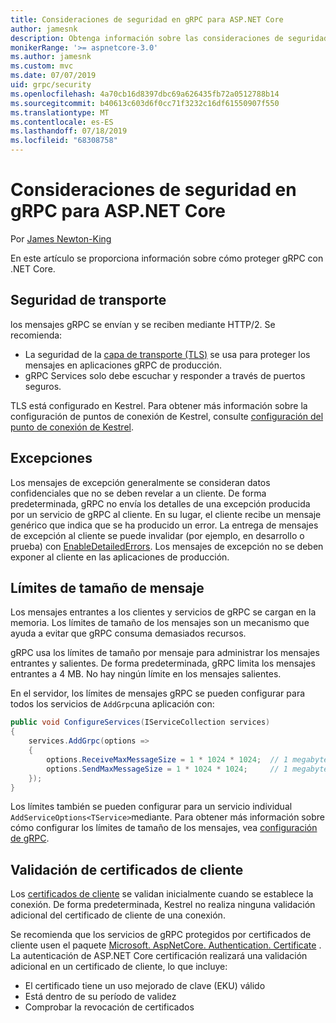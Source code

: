 ```yaml
---
title: Consideraciones de seguridad en gRPC para ASP.NET Core
author: jamesnk
description: Obtenga información sobre las consideraciones de seguridad para gRPC para ASP.NET Core.
monikerRange: '>= aspnetcore-3.0'
ms.author: jamesnk
ms.custom: mvc
ms.date: 07/07/2019
uid: grpc/security
ms.openlocfilehash: 4a70cb16d8397dbc69a626435fb72a0512788b14
ms.sourcegitcommit: b40613c603d6f0cc71f3232c16df61550907f550
ms.translationtype: MT
ms.contentlocale: es-ES
ms.lasthandoff: 07/18/2019
ms.locfileid: "68308758"
---
```

# <a name="security-considerations-in-grpc-for-aspnet-core"></a>Consideraciones de seguridad en gRPC para ASP.NET Core

Por [James Newton-King](https://twitter.com/jamesnk)

En este artículo se proporciona información sobre cómo proteger gRPC con .NET Core.

## <a name="transport-security"></a>Seguridad de transporte

los mensajes gRPC se envían y se reciben mediante HTTP/2. Se recomienda:

* La seguridad de la [capa de transporte (TLS)](https://tools.ietf.org/html/rfc5246) se usa para proteger los mensajes en aplicaciones gRPC de producción.
* gRPC Services solo debe escuchar y responder a través de puertos seguros.

TLS está configurado en Kestrel. Para obtener más información sobre la configuración de puntos de conexión de Kestrel, consulte [configuración del punto de conexión de Kestrel](xref:fundamentals/servers/kestrel#endpoint-configuration).

## <a name="exceptions"></a>Excepciones

Los mensajes de excepción generalmente se consideran datos confidenciales que no se deben revelar a un cliente. De forma predeterminada, gRPC no envía los detalles de una excepción producida por un servicio de gRPC al cliente. En su lugar, el cliente recibe un mensaje genérico que indica que se ha producido un error. La entrega de mensajes de excepción al cliente se puede invalidar (por ejemplo, en desarrollo o prueba) con [EnableDetailedErrors](xref:grpc/configuration#configure-services-options). Los mensajes de excepción no se deben exponer al cliente en las aplicaciones de producción.

## <a name="message-size-limits"></a>Límites de tamaño de mensaje

Los mensajes entrantes a los clientes y servicios de gRPC se cargan en la memoria. Los límites de tamaño de los mensajes son un mecanismo que ayuda a evitar que gRPC consuma demasiados recursos.

gRPC usa los límites de tamaño por mensaje para administrar los mensajes entrantes y salientes. De forma predeterminada, gRPC limita los mensajes entrantes a 4 MB. No hay ningún límite en los mensajes salientes.

En el servidor, los límites de mensajes gRPC se pueden configurar para todos los servicios de `AddGrpc`una aplicación con:

```csharp
public void ConfigureServices(IServiceCollection services)
{
    services.AddGrpc(options =>
    {
        options.ReceiveMaxMessageSize = 1 * 1024 * 1024;  // 1 megabyte
        options.SendMaxMessageSize = 1 * 1024 * 1024;     // 1 megabyte
    });
}
```

Los límites también se pueden configurar para un servicio individual `AddServiceOptions<TService>`mediante. Para obtener más información sobre cómo configurar los límites de tamaño de los mensajes, vea [configuración de gRPC](xref:grpc/configuration).

## <a name="client-certificate-validation"></a>Validación de certificados de cliente

Los [certificados de cliente](https://tools.ietf.org/html/rfc5246#section-7.4.4) se validan inicialmente cuando se establece la conexión. De forma predeterminada, Kestrel no realiza ninguna validación adicional del certificado de cliente de una conexión.

Se recomienda que los servicios de gRPC protegidos por certificados de cliente usen el paquete [Microsoft. AspNetCore. Authentication. Certificate](xref:security/authentication/certauth) . La autenticación de ASP.NET Core certificación realizará una validación adicional en un certificado de cliente, lo que incluye:

* El certificado tiene un uso mejorado de clave (EKU) válido
* Está dentro de su período de validez
* Comprobar la revocación de certificados
